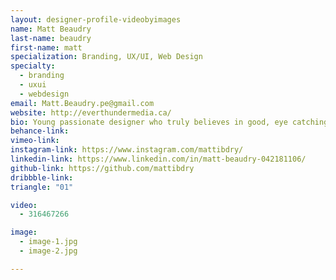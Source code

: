 ```yaml
---
layout: designer-profile-videobyimages
name: Matt Beaudry
last-name: beaudry
first-name: matt
specialization: Branding, UX/UI, Web Design
specialty:
  - branding
  - uxui
  - webdesign
email: Matt.Beaudry.pe@gmail.com
website: http://everthundermedia.ca/
bio: Young passionate designer who truly believes in good, eye catching design. Let's sit down. Let me buy you a coffee!
behance-link:
vimeo-link:
instagram-link: https://www.instagram.com/mattibdry/
linkedin-link: https://www.linkedin.com/in/matt-beaudry-042181106/
github-link: https://github.com/mattibdry
dribbble-link:
triangle: "01"

video:
  - 316467266

image:
  - image-1.jpg
  - image-2.jpg

---
```

